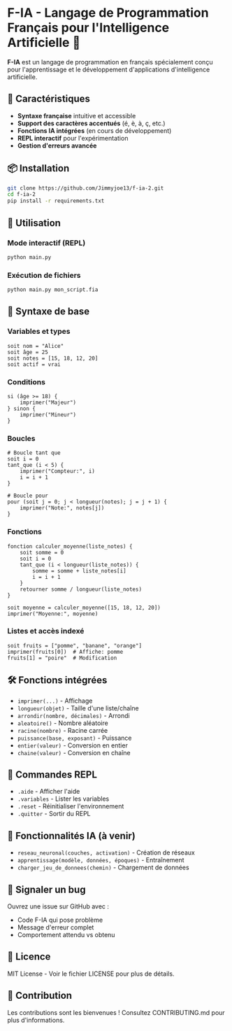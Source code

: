 # F-IA - Langage de Programmation Français pour l'Intelligence Artificielle 🤖

**F-IA** est un langage de programmation en français spécialement conçu pour l'apprentissage et le développement d'applications d'intelligence artificielle.

## 🌟 Caractéristiques

- **Syntaxe française** intuitive et accessible
- **Support des caractères accentués** (é, è, à, ç, etc.)
- **Fonctions IA intégrées** (en cours de développement)
- **REPL interactif** pour l'expérimentation
- **Gestion d'erreurs avancée**

## 📦 Installation

```bash
git clone https://github.com/Jimmyjoe13/f-ia-2.git
cd f-ia-2
pip install -r requirements.txt
```

## 🚀 Utilisation

### Mode interactif (REPL)
```bash
python main.py
```

### Exécution de fichiers
```bash
python main.py mon_script.fia
```

## 📖 Syntaxe de base

### Variables et types
```fia
soit nom = "Alice"
soit âge = 25
soit notes = [15, 18, 12, 20]
soit actif = vrai
```

### Conditions
```fia
si (âge >= 18) {
    imprimer("Majeur")
} sinon {
    imprimer("Mineur")
}
```

### Boucles
```fia
# Boucle tant que
soit i = 0
tant_que (i < 5) {
    imprimer("Compteur:", i)
    i = i + 1
}

# Boucle pour
pour (soit j = 0; j < longueur(notes); j = j + 1) {
    imprimer("Note:", notes[j])
}
```

### Fonctions
```fia
fonction calculer_moyenne(liste_notes) {
    soit somme = 0
    soit i = 0
    tant_que (i < longueur(liste_notes)) {
        somme = somme + liste_notes[i]
        i = i + 1
    }
    retourner somme / longueur(liste_notes)
}

soit moyenne = calculer_moyenne([15, 18, 12, 20])
imprimer("Moyenne:", moyenne)
```

### Listes et accès indexé
```fia
soit fruits = ["pomme", "banane", "orange"]
imprimer(fruits[0])  # Affiche: pomme
fruits[1] = "poire"  # Modification
```

## 🛠️ Fonctions intégrées

- `imprimer(...)` - Affichage
- `longueur(objet)` - Taille d'une liste/chaîne
- `arrondir(nombre, décimales)` - Arrondi
- `aleatoire()` - Nombre aléatoire
- `racine(nombre)` - Racine carrée
- `puissance(base, exposant)` - Puissance
- `entier(valeur)` - Conversion en entier
- `chaine(valeur)` - Conversion en chaîne

## 🎯 Commandes REPL

- `.aide` - Afficher l'aide
- `.variables` - Lister les variables
- `.reset` - Réinitialiser l'environnement
- `.quitter` - Sortir du REPL

## 🤖 Fonctionnalités IA (à venir)

- `reseau_neuronal(couches, activation)` - Création de réseaux
- `apprentissage(modèle, données, époques)` - Entraînement
- `charger_jeu_de_donnees(chemin)` - Chargement de données

## 🐛 Signaler un bug

Ouvrez une issue sur GitHub avec :
- Code F-IA qui pose problème
- Message d'erreur complet
- Comportement attendu vs obtenu

## 📄 Licence

MIT License - Voir le fichier LICENSE pour plus de détails.

## 🤝 Contribution

Les contributions sont les bienvenues ! Consultez CONTRIBUTING.md pour plus d'informations.
